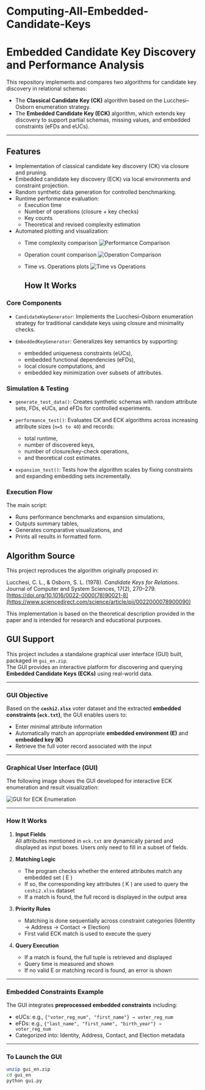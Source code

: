 # Computing-All-Embedded-Candidate-Keys
# Embedded Candidate Key Discovery and Performance Analysis

This repository implements and compares two algorithms for candidate key discovery in relational schemas:

- The **Classical Candidate Key (CK)** algorithm based on the Lucchesi–Osborn enumeration strategy.
- The **Embedded Candidate Key (ECK)** algorithm, which extends key discovery to support partial schemas, missing values, and embedded constraints (eFDs and eUCs).

---

## Features

- Implementation of classical candidate key discovery (CK) via closure and pruning.
- Embedded candidate key discovery (ECK) via local environments and constraint projection.
- Random synthetic data generation for controlled benchmarking.
- Runtime performance evaluation:
  - Execution time
  - Number of operations (closure + key checks)
  - Key counts
  - Theoretical and revised complexity estimation
- Automated plotting and visualization:
  - Time complexity comparison
    ![Performance Comparison](performance_comparison.png)
  - Operation count comparison
    ![Operation Comparison](operation_comparison.png)
  - Time vs. Operations plots
    ![Time vs Operations](/time_vs_operations.png)


    ## How It Works
### Core Components

- `CandidateKeyGenerator`: Implements the Lucchesi–Osborn enumeration strategy for traditional candidate keys using closure and minimality checks.

- `EmbeddedKeyGenerator`: Generalizes key semantics by supporting:
  - embedded uniqueness constraints (eUCs),
  - embedded functional dependencies (eFDs),
  - local closure computations, and
  - embedded key minimization over subsets of attributes.

### Simulation & Testing

- `generate_test_data()`: Creates synthetic schemas with random attribute sets, FDs, eUCs, and eFDs for controlled experiments.

- `performance_test()`: Evaluates CK and ECK algorithms across increasing attribute sizes (`n=5 to 40`) and records:
  - total runtime,
  - number of discovered keys,
  - number of closure/key-check operations,
  - and theoretical cost estimates.

- `expansion_test()`: Tests how the algorithm scales by fixing constraints and expanding embedding sets incrementally.

### Execution Flow

The main script:

- Runs performance benchmarks and expansion simulations,
- Outputs summary tables,
- Generates comparative visualizations, and
- Prints all results in formatted form.

## Algorithm Source

This project reproduces the algorithm originally proposed in:

Lucchesi, C. L., & Osborn, S. L. (1978). *Candidate Keys for Relations*. Journal of Computer and System Sciences, 17(2), 270–279. [https://doi.org/10.1016/0022-0000(78)90021-8](https://www.sciencedirect.com/science/article/pii/0022000078900090)

This implementation is based on the theoretical description provided in the paper and is intended for research and educational purposes.




## GUI Support


This project includes a standalone graphical user interface (GUI) built, packaged in `gui_en.zip`.  
The GUI provides an interactive platform for discovering and querying **Embedded Candidate Keys (ECKs)** using real-world data.

---

### GUI Objective

Based on the **`ceshi2.xlsx`** voter dataset and the extracted **embedded constraints (`eck.txt`)**, the GUI enables users to:

- Enter minimal attribute information
- Automatically match an appropriate **embedded environment (E)** and **embedded key (K)**
- Retrieve the full voter record associated with the input

---
###  Graphical User Interface (GUI)

The following image shows the GUI developed for interactive ECK enumeration and result visualization:

![GUI for ECK Enumeration](GUI.png)

---

### How It Works

1. **Input Fields**  
   All attributes mentioned in `eck.txt` are dynamically parsed and displayed as input boxes. Users only need to fill in a subset of fields.

2. **Matching Logic**  
   - The program checks whether the entered attributes match any embedded set \( E \)
   - If so, the corresponding key attributes \( K \) are used to query the `ceshi2.xlsx` dataset
   - If a match is found, the full record is displayed in the output area

3. **Priority Rules**  
   - Matching is done sequentially across constraint categories (Identity → Address → Contact → Election)
   - First valid ECK match is used to execute the query

4. **Query Execution**  
   - If a match is found, the full tuple is retrieved and displayed
   - Query time is measured and shown
   - If no valid E or matching record is found, an error is shown

---

### Embedded Constraints Example

The GUI integrates **preprocessed embedded constraints** including:

- eUCs: e.g., `{"voter_reg_num", "first_name"} → voter_reg_num`
- eFDs: e.g., `{"last_name", "first_name", "birth_year"} → voter_reg_num`
- Categorized into: Identity, Address, Contact, and Election metadata

---

### To Launch the GUI

```bash
unzip gui_en.zip
cd gui_en
python gui.py


